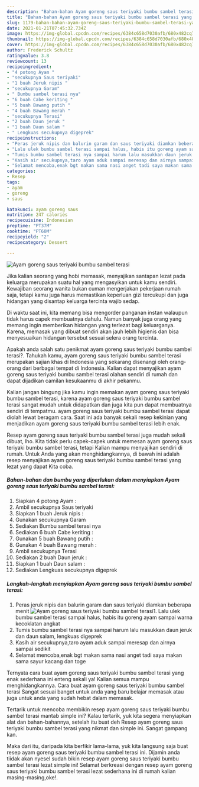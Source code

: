 ```yaml
---
description: "Bahan-bahan Ayam goreng saus teriyaki bumbu sambel terasi yang lezat Untuk Jualan"
title: "Bahan-bahan Ayam goreng saus teriyaki bumbu sambel terasi yang lezat Untuk Jualan"
slug: 1179-bahan-bahan-ayam-goreng-saus-teriyaki-bumbu-sambel-terasi-yang-lezat-untuk-jualan
date: 2021-01-21T07:45:32.734Z
image: https://img-global.cpcdn.com/recipes/6384c658d7030afb/680x482cq70/ayam-goreng-saus-teriyaki-bumbu-sambel-terasi-foto-resep-utama.jpg
thumbnail: https://img-global.cpcdn.com/recipes/6384c658d7030afb/680x482cq70/ayam-goreng-saus-teriyaki-bumbu-sambel-terasi-foto-resep-utama.jpg
cover: https://img-global.cpcdn.com/recipes/6384c658d7030afb/680x482cq70/ayam-goreng-saus-teriyaki-bumbu-sambel-terasi-foto-resep-utama.jpg
author: Frederick Schultz
ratingvalue: 3.8
reviewcount: 13
recipeingredient:
- "4 potong Ayam "
- "secukupnya Saus teriyaki"
- "1 buah Jeruk nipis "
- "secukupnya Garam"
- " Bumbu sambel terasi nya"
- "6 buah Cabe keriting "
- "5 buah Bawang putih "
- "4 buah Bawang merah "
- "secukupnya Terasi"
- "2 buah Daun jeruk "
- "1 buah Daun salam "
- " Lengkuas secukupnya digeprek"
recipeinstructions:
- "Peras jeruk nipis dan balurin garam dan saus teriyaki diamkan beberapa menit"
- "Lalu ulek bumbu sambel terasi sampai halus, habis itu goreng ayam sampai warna kecoklatan angkat"
- "Tumis bumbu sambel terasi nya sampai harum lalu masukkan daun jeruk dan daun salam, lengkuas digeprek"
- "Kasih air secukupnya,taro ayam aduk sampai meresap dan airnya sampai sedikit"
- "Selamat mencoba,enak bgt makan sama nasi anget tadi saya makan sama sayur kacang dan toge"
categories:
- Resep
tags:
- ayam
- goreng
- saus

katakunci: ayam goreng saus 
nutrition: 247 calories
recipecuisine: Indonesian
preptime: "PT37M"
cooktime: "PT60M"
recipeyield: "2"
recipecategory: Dessert

---
```



![Ayam goreng saus teriyaki bumbu sambel terasi](https://img-global.cpcdn.com/recipes/6384c658d7030afb/680x482cq70/ayam-goreng-saus-teriyaki-bumbu-sambel-terasi-foto-resep-utama.jpg)

Jika kalian seorang yang hobi memasak, menyajikan santapan lezat pada keluarga merupakan suatu hal yang mengasyikan untuk kamu sendiri. Kewajiban seorang  wanita bukan cuman mengerjakan pekerjaan rumah saja, tetapi kamu juga harus memastikan keperluan gizi tercukupi dan juga hidangan yang disantap keluarga tercinta wajib sedap.

Di waktu  saat ini, kita memang bisa mengorder panganan instan walaupun tidak harus capek membuatnya dahulu. Namun banyak juga orang yang memang ingin memberikan hidangan yang terlezat bagi keluarganya. Karena, memasak yang dibuat sendiri akan jauh lebih higienis dan bisa menyesuaikan hidangan tersebut sesuai selera orang tercinta. 



Apakah anda salah satu penikmat ayam goreng saus teriyaki bumbu sambel terasi?. Tahukah kamu, ayam goreng saus teriyaki bumbu sambel terasi merupakan sajian khas di Indonesia yang sekarang disenangi oleh orang-orang dari berbagai tempat di Indonesia. Kalian dapat menyajikan ayam goreng saus teriyaki bumbu sambel terasi olahan sendiri di rumah dan dapat dijadikan camilan kesukaanmu di akhir pekanmu.

Kalian jangan bingung jika kamu ingin memakan ayam goreng saus teriyaki bumbu sambel terasi, karena ayam goreng saus teriyaki bumbu sambel terasi sangat mudah untuk didapatkan dan juga kita pun dapat membuatnya sendiri di tempatmu. ayam goreng saus teriyaki bumbu sambel terasi dapat diolah lewat beragam cara. Saat ini ada banyak sekali resep kekinian yang menjadikan ayam goreng saus teriyaki bumbu sambel terasi lebih enak.

Resep ayam goreng saus teriyaki bumbu sambel terasi juga mudah sekali dibuat, lho. Kita tidak perlu capek-capek untuk memesan ayam goreng saus teriyaki bumbu sambel terasi, tetapi Kalian mampu menyajikan sendiri di rumah. Untuk Anda yang akan menghidangkannya, di bawah ini adalah resep menyajikan ayam goreng saus teriyaki bumbu sambel terasi yang lezat yang dapat Kita coba.

<!--inarticleads1-->

##### Bahan-bahan dan bumbu yang diperlukan dalam menyiapkan Ayam goreng saus teriyaki bumbu sambel terasi:

1. Siapkan 4 potong Ayam :
1. Ambil secukupnya Saus teriyaki
1. Siapkan 1 buah Jeruk nipis :
1. Gunakan secukupnya Garam
1. Sediakan  Bumbu sambel terasi nya
1. Sediakan 6 buah Cabe keriting :
1. Gunakan 5 buah Bawang putih :
1. Gunakan 4 buah Bawang merah :
1. Ambil secukupnya Terasi
1. Sediakan 2 buah Daun jeruk :
1. Siapkan 1 buah Daun salam :
1. Sediakan  Lengkuas secukupnya digeprek




<!--inarticleads2-->

##### Langkah-langkah menyiapkan Ayam goreng saus teriyaki bumbu sambel terasi:

1. Peras jeruk nipis dan balurin garam dan saus teriyaki diamkan beberapa menit
<img src="https://img-global.cpcdn.com/steps/a805ff11ed08b3c0/160x128cq70/ayam-goreng-saus-teriyaki-bumbu-sambel-terasi-langkah-memasak-1-foto.jpg" alt="Ayam goreng saus teriyaki bumbu sambel terasi">1. Lalu ulek bumbu sambel terasi sampai halus, habis itu goreng ayam sampai warna kecoklatan angkat
1. Tumis bumbu sambel terasi nya sampai harum lalu masukkan daun jeruk dan daun salam, lengkuas digeprek
1. Kasih air secukupnya,taro ayam aduk sampai meresap dan airnya sampai sedikit
1. Selamat mencoba,enak bgt makan sama nasi anget tadi saya makan sama sayur kacang dan toge




Ternyata cara buat ayam goreng saus teriyaki bumbu sambel terasi yang enak sederhana ini enteng sekali ya! Kalian semua mampu menghidangkannya. Cara buat ayam goreng saus teriyaki bumbu sambel terasi Sangat sesuai banget untuk anda yang baru belajar memasak atau juga untuk anda yang sudah hebat dalam memasak.

Tertarik untuk mencoba membikin resep ayam goreng saus teriyaki bumbu sambel terasi mantab simple ini? Kalau tertarik, yuk kita segera menyiapkan alat dan bahan-bahannya, setelah itu buat deh Resep ayam goreng saus teriyaki bumbu sambel terasi yang nikmat dan simple ini. Sangat gampang kan. 

Maka dari itu, daripada kita berfikir lama-lama, yuk kita langsung saja buat resep ayam goreng saus teriyaki bumbu sambel terasi ini. Dijamin anda tiidak akan nyesel sudah bikin resep ayam goreng saus teriyaki bumbu sambel terasi lezat simple ini! Selamat berkreasi dengan resep ayam goreng saus teriyaki bumbu sambel terasi lezat sederhana ini di rumah kalian masing-masing,oke!.

